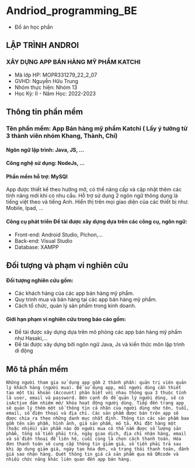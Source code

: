 # Andriod_programming_BE
- Đồ án học phần
## LẬP TRÌNH ANDROI
### XÂY DỰNG APP BÁN HÀNG MỸ PHẨM KATCHI
- Mã lớp HP: MOPR331279_22_2_07
- GVHD: Nguyễn Hữu Trung
- Nhóm thực hiện: Nhóm 13
- Học Kỳ: II - Năm Học: 2022-2023
## Thông tin phần mềm
### Tên phần mềm: App Bán hàng mỹ phẩm Katchi ( Lấy ý tưởng từ 3 thành viên nhóm Khang, Thành, Chí)
#### Ngôn ngữ lập trình: Java, JS, ...
#### Công nghệ sử dụng: NodeJs, ...
#### Phần mềm hỗ trợ: MySQl
App được thiết kế theo hướng mở, có thể nâng cấp và cập nhật thêm các tính năng mới khi có nhu cầu.
Hỗ trợ sử dụng 2 ngôn ngữ thông dụng là tiếng việt theo và tiếng Anh. 
Hiển thị trên mọi giao diện của các thiết bị như: Mobile, Ipad, …
#### Công cụ phát triển Đề tài được xây dựng dựa trên các công cụ, ngôn ngữ:
 - Front-end: Android Studio, Pichon,…
 - Back-end: Visual Studio
 - Database: XAMPP
##	Đối tượng và phạm vi nghiên cứu
#### Đối tượng nghiên cứu gồm:
-	Các khách hàng của các app bán hàng mỹ phẩm.
-	Quy trình mua và bán hàng tại các app bán hàng mỹ phẩm.
-	Cách tổ chức, quản lý sản phẩm trong kinh doanh.
#### Giới hạn phạm vi nghiên cứu trong báo cáo gồm:
-	Đề tài được xây dựng dựa trên mô phỏng các app bán hàng mỹ phẩm như Hasaki,...
-	Đề tài được xây dựng bởi ngôn ngữ Java, Js và kiến thức môn lập trình di động
## 	Mô tả phần mềm
	Những người tham gia sử dụng app gồm 2 thành phần: quản trị viên quản lý khách hàng (người mua). Để sử dụng app, mỗi người dùng cần thiết tạo một tài khoản (Account) phân biệt với nhau thông qua 3 thuộc tính là user, email và password. Bên cạnh đó để quản lý người dùng, sẽ có isActive đảm nhiệm mở/ khóa hoạt động người dùng. Tiếp đến trang app sẽ quản lý thêm một số thông tin cá nhân của người dùng như tên, tuổi, email, số điện thoại và địa chỉ. Các sản phẩm được bán trên app sẽ được chia ra theo những danh mục nhất định. Thông tin các sản phẩm bao gồm tên sản phẩm, hình ảnh, giá sản phẩm, mô tả. Khi đặt hàng một (hoặc nhiều) sản phẩm nào đó người mua có thể nắm được số lượng sản phẩm, tổng số tiền phải trả, ngày giao dịch, địa chỉ nhận hàng, email và số điện thoại để liên hệ, cuối cùng là chọn cách thanh toán. Hóa đơn thanh toán sẽ cung cấp thông tin giảm giá, số tiền phải trả sau khi áp dụng giảm giá, ngày tạo hóa đơn, và trạng thái thanh toán, đánh giá sao nhận hàng. Quét thông tin giá cả sản phẩm qua mã QRcode và nhiều chức năng khác liên quan đến app bán hàng.


